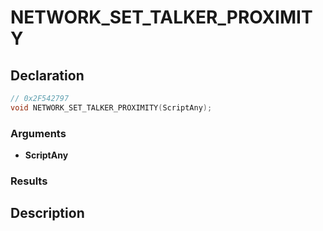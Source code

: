 # NETWORK_SET_TALKER_PROXIMITY

## Declaration
```cpp
// 0x2F542797
void NETWORK_SET_TALKER_PROXIMITY(ScriptAny);
```

### Arguments
- **ScriptAny**

### Results

## Description
